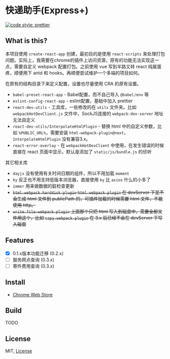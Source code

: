 # 快递助手(Express+)

[![code style: prettier](https://img.shields.io/badge/code_style-prettier-ff69b4.svg?style=flat-square)](https://github.com/prettier/prettier)

## What is this?

本项目使用 `create-react-app` 创建，最初目的是使用 `react-scripts` 来处理打包问题。实际上，我需要在chrome的插件上访问资源，原有的功能无法实现这一点，需要自定义 webpack 配置打包。之前使用 vue 写到半路又转 react 纯属蛋疼，顺便用下 antd 和 hooks。再顺便尝试维护一个多端的项目如何。

在原有的结构目录下来定义配置，设置也尽量使用 CRA 的原有设置。

- `babel-preset-react-app` - Babel配置，而不自己导入 `@babel/env` 等
- `eslint-config-react-app` - eslint配置，基础中加入 prettier
- `react-dev-utils` - 工具库，一些修改的在 `utils` 文件夹。比如 `webpackHotDevClient.js` 文件中，SockJS连接的 `webpack-dev-server` 地址无法自定义
- `react-dev-utils/InterpolateHtmlPlugin` - 替换 html 中的自定义参数，比如 `%PUBLIC_URL%`，需要安装 `html-webpack-plugin@next`，`InterpolateHtmlPlugin` 没有兼容3.x。
- `react-error-overlay` - 在 `webpackHotDevClient` 中使用，在发生错误的时候直接在 react 页面中显示，默认是添加了 `static/js/bundle.js` 的侦听

其它相关库

- `dayjs` 没有使用有关时间日期的组件，所以不用加载 `moment`
- `ky` 反正也不用支持低版本浏览器，直接使用 `ky` 比 `axios` 什么的小多了
- `immer` 用来做数据的脏检查更新
- ~~`html-webpack-harddisk-plugin` `html-webpack-plugin` 在 devServer 下是不会生成 html 文件到 publicPath 的，可插件加载的时候需要 html 文件，不能使用 http。~~
- ~~`write-file-webpack-plugin` 上面那个只把 html 写入到磁盘中，需要全部文件用这个，比如 `copy-webpack-plugin` 在 3.x 后已经不会在 devServer 下写入磁盘~~

## Features

- [x] 0.1.x版本功能迁移 (0.2.x)
- [ ] 服务网点查询 (0.3.x)
- [ ] 寄件费用查询 (0.3.x)

## Install

- [Chrome Web Store](https://chrome.google.com/webstore/detail/hghlokkgbicmblinhepcibacaiegldeg)

## Build

TODO

## License

MIT, [License](LICENSE)
